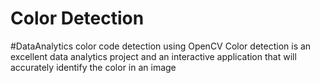 # Color Detection 
#DataAnalytics
color code detection using OpenCV
Color detection is an excellent data analytics project and an interactive application that will accurately identify the color in an image
